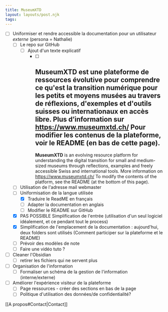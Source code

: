 ```yaml
---
title: MuseumXTD
layout: layouts/post.njk
tags: 
---
```


- [ ] Uniformiser et rendre accessible la documentation pour un utilisateur *externe* (persona = Nathalie)
	- [ ] Le repo sur GitHub
		- [ ] Ajout d'un texte explicatif 
			- [ ] **MuseumXTD** est une plateforme de ressources évolutive pour comprendre ce qu'est la transition numérique pour les petits et moyens musées au travers de réflexions, d'exemples et d'outils suisses ou internationaux en accès libre.
			    Plus d’information sur https://www.museumxtd.ch/
			     Pour modifier les contenus de la plateforme, voir le README (en bas de cette page).
			     --
			     **MuseumXTD** is an evolving resource platform for understanding the digital transition for small and medium-sized museums through reflections, examples and freely accessible Swiss and international tools.
			     More information on https://www.museumxtd.ch/
			     To modify the contents of the platform, see the README (at the bottom of this page).
	- [ ] Utilisation de l'adresse mail webmaster
	- [ ] Uniformisation de la langue utilisée 
		- [x] Traduire le ReadME en français
		- [ ] Adapter la documentation en anglais
		- [ ] Modifier le README sur GitHub
	- [x] PAS POSSIBLE Simplification de l'entrée (utilisation d'un seul logiciel idéalement, et ce pendant tout le process)
	- [x] Simplification de l'emplacement de la documentation : aujourd'hui, deux folders sont utilisés (Comment participer sur la plateforme et le README)
	- [ ] Prévoir des modèles de note
	- [ ] Faire une vidéo tuto ?
- [ ] Cleaner l'Obsidian
	- [ ] retirer les fichiers qui ne servent plus
- [ ] Organisation de l'information
	- [ ] Formaliser un schéma de la gestion de l'information (interne/externe)
- [ ] Améliorer l'expérience visiteur de la plateforme
	- [ ] Page ressources - créer des sections en bas de la page
	- [ ] Politique d'utilisation des données/de confidentialité?

[[A propos#Contact|Contact]]